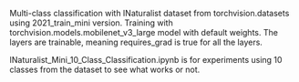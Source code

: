 Multi-class classification with INaturalist dataset from torchvision.datasets using 2021_train_mini version. Training with torchvision.models.mobilenet_v3_large model with default weights. The layers are trainable, meaning requires_grad is true for all the layers. 


INaturalist_Mini_10_Class_Classification.ipynb is for experiments using 10 classes from the dataset to see what works or not.
